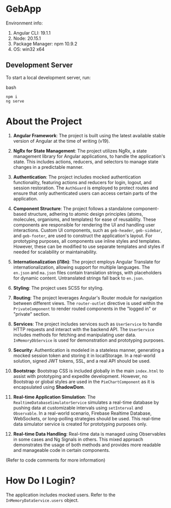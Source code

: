 # GebApp

Environment info:

1. Angular CLI: 19.1.1
2. Node: 20.15.1
3. Package Manager: npm 10.9.2
4. OS: win32 x64

## Development Server

To start a local development server, run:

bash

```
npm i
ng serve

```

# About the Project

1.  **Angular Framework**: The project is built using the latest available stable version of Angular at the time of writing (v19).
2.  **NgRx for State Management**: The project utilizes NgRx, a state management library for Angular applications, to handle the application's state. This includes actions, reducers, and selectors to manage state changes in a predictable manner.
3.  **Authentication**: The project includes mocked authentication functionality, featuring actions and reducers for login, logout, and session restoration. The `AuthGuard` is employed to protect routes and ensure that only authenticated users can access certain parts of the application.
4.  **Component Structure**: The project follows a standalone component-based structure, adhering to atomic design principles (atoms, molecules, organisms, and templates) for ease of reusability. These components are responsible for rendering the UI and handling user interactions. Custom UI components, such as `geb-header`, `geb-sidebar`, and `geb-footer`, are used to construct the application's layout. For prototyping purposes, all components use inline styles and templates. However, these can be modified to use separate templates and styles if needed for scalability or maintainability.
5.  **Internationalization (i18n)**: The project employs Angular Translate for internationalization, allowing support for multiple languages. The `en.json` and `ma.json` files contain translation strings, with placeholders for dynamic content. Untranslated strings fall back to `en.json`.
6.  **Styling**: The project uses SCSS for styling.
7.  **Routing**: The project leverages Angular's Router module for navigation between different views. The `router-outlet` directive is used within the `PrivateComponent` to render routed components in the "logged in" or "private" section.
8.  **Services**: The project includes services such as `UserService` to handle HTTP requests and interact with the backend API. The `UserService` includes methods for fetching and manipulating user data. `InMemoryDbService` is used for demonstration and prototyping purposes.
9.  **Security**: Authentication is modeled in a stateless manner, generating a mocked session token and storing it in localStorage. In a real-world solution, signed JWT tokens, SSL, and a real API should be used.
10. **Bootstrap**: Bootstrap CSS is included globally in the main `index.html` to assist with prototyping and expedite development. However, no Bootstrap or global styles are used in the `PieChartComponent` as it is encapsulated using **ShadowDom**.

11. **Real-time Application Simulation**: The `RealtimeDatabaseSimulatorService` simulates a real-time database by pushing data at customizable intervals using `setInterval` and `Observable`. In a real-world scenario, Firebase Realtime Database, WebSockets, or long-polling strategies should be used. This real-time data simulator service is created for prototyping purposes only.

12. **Real-time Data Handling**: Real-time data is managed using Observables in some cases and Ng Signals in others. This mixed approach demonstrates the usage of both methods and provides more readable and manageable code in certain components.

(Refer to code comments for more information)

# How Do I Login?

The application includes mocked users. Refer to the `InMemoryDataService.users` object.
